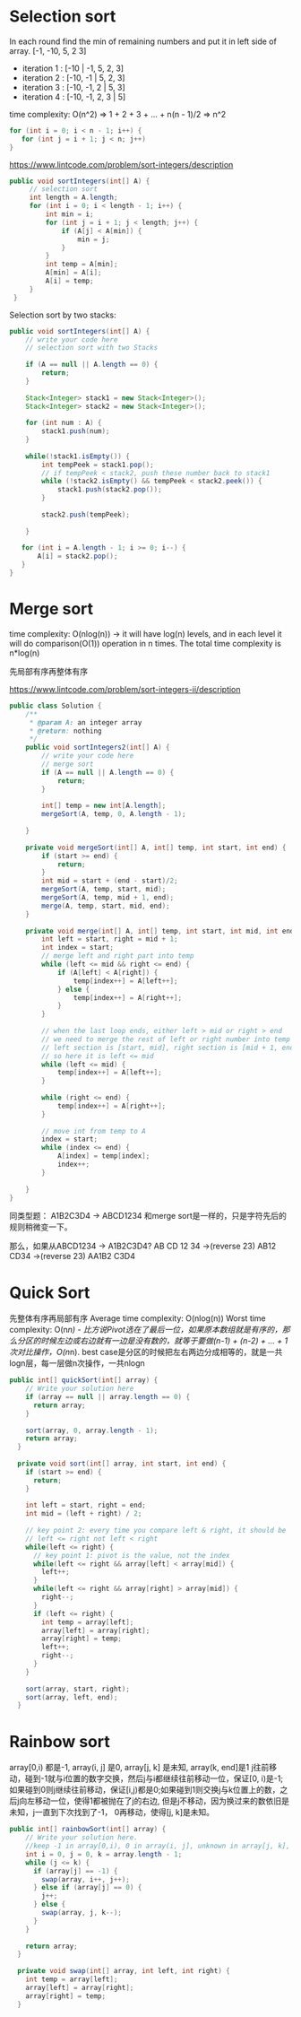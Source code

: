 # Selection sort
In each round find the min of remaining numbers and put it in left side of array.
[-1, -10, 5, 2 3]
* iteration 1 : [-10 | -1, 5, 2, 3]
* iteration 2 : [-10, -1 | 5, 2, 3]
* iteration 3 : [-10, -1, 2 | 5, 3]
* iteration 4 : [-10, -1, 2, 3 | 5]

time complexity: O(n^2) => 1 + 2 + 3 + ... + n(n - 1)/2 => n^2 
```java
for (int i = 0; i < n - 1; i++) {
   for (int j = i + 1; j < n; j++)
}
```

https://www.lintcode.com/problem/sort-integers/description
```java
public void sortIntegers(int[] A) {
     // selection sort
     int length = A.length;
     for (int i = 0; i < length - 1; i++) {
         int min = i;
         for (int j = i + 1; j < length; j++) {
             if (A[j] < A[min]) {
                 min = j;
             }
         }
         int temp = A[min];
         A[min] = A[i];
         A[i] = temp;
     }
 }
```

Selection sort by two stacks:
```java
public void sortIntegers(int[] A) {
    // write your code here
    // selection sort with two Stacks
    
    if (A == null || A.length == 0) {
        return;
    }
    
    Stack<Integer> stack1 = new Stack<Integer>();
    Stack<Integer> stack2 = new Stack<Integer>();
    
    for (int num : A) {
        stack1.push(num);
    }
    
    while(!stack1.isEmpty()) {
        int tempPeek = stack1.pop();
        // if tempPeek < stack2, push these number back to stack1
        while (!stack2.isEmpty() && tempPeek < stack2.peek()) {
            stack1.push(stack2.pop());
        }
        
        stack2.push(tempPeek);
        
    }
    
   for (int i = A.length - 1; i >= 0; i--) {
       A[i] = stack2.pop();
   }
}
```

# Merge sort
time complexity: O(nlog(n)) -> it will have log(n) levels, and in each level it will do comparison(O(1)) operation in n times. The total time complexity is n*log(n)

先局部有序再整体有序

https://www.lintcode.com/problem/sort-integers-ii/description
```java
public class Solution {
    /**
     * @param A: an integer array
     * @return: nothing
     */
    public void sortIntegers2(int[] A) {
        // write your code here
        // merge sort
        if (A == null || A.length == 0) {
            return;
        }
        
        int[] temp = new int[A.length];
        mergeSort(A, temp, 0, A.length - 1);
        
    }
    
    private void mergeSort(int[] A, int[] temp, int start, int end) {
        if (start >= end) {
            return;
        }
        int mid = start + (end - start)/2;
        mergeSort(A, temp, start, mid);
        mergeSort(A, temp, mid + 1, end);
        merge(A, temp, start, mid, end);
    }
    
    private void merge(int[] A, int[] temp, int start, int mid, int end) {
        int left = start, right = mid + 1;
        int index = start;
        // merge left and right part into temp
        while (left <= mid && right <= end) {
            if (A[left] < A[right]) {
                temp[index++] = A[left++];
            } else {
                temp[index++] = A[right++];
            }
        }
        
        // when the last loop ends, either left > mid or right > end
        // we need to merge the rest of left or right number into temp
        // left section is [start, mid], right section is [mid + 1, end]
        // so here it is left <= mid
        while (left <= mid) {
            temp[index++] = A[left++];
        }
        
        while (right <= end) {
            temp[index++] = A[right++];
        }
        
        // move int from temp to A
        index = start;
        while (index <= end) {
            A[index] = temp[index];
            index++;
        }
        
    }
}
```

同类型题：
A1B2C3D4 -> ABCD1234 和merge sort是一样的，只是字符先后的规则稍微变一下。

那么，如果从ABCD1234 -> A1B2C3D4? AB CD 12 34 ->(reverse 23) AB12 CD34 ->(reverse 23) AA1B2 C3D4

# Quick Sort
先整体有序再局部有序
Average time complexity: O(nlog(n))
Worst time complexity: O(n*n) - 比方说Pivot选在了最后一位，如果原本数组就是有序的，那么分区的时候左边或右边就有一边是没有数的，就等于要做(n-1) + (n-2) + ... + 1次对比操作，O(n*n). best case是分区的时候把左右两边分成相等的，就是一共logn层，每一层做n次操作，一共nlogn
```java
public int[] quickSort(int[] array) {
    // Write your solution here
    if (array == null || array.length == 0) {
      return array; 
    }
    
    sort(array, 0, array.length - 1);
    return array;
  }
  
  private void sort(int[] array, int start, int end) {
    if (start >= end) {
      return;
    }
    
    int left = start, right = end;
    int mid = (left + right) / 2;
    
    // key point 2: every time you compare left & right, it should be 
    // left <= right not left < right
    while(left <= right) {
      // key point 1: pivot is the value, not the index
      while(left <= right && array[left] < array[mid]) {
        left++;
      }
      while(left <= right && array[right] > array[mid]) {
        right--; 
      }
      if (left <= right) {
        int temp = array[left];
        array[left] = array[right];
        array[right] = temp;
        left++;
        right--;
      }
    }
    
    sort(array, start, right);
    sort(array, left, end); 
  }

```

# Rainbow sort
array[0,i) 都是-1, array(i, j] 是0, array[j, k] 是未知, array(k, end]是1
j往前移动，碰到-1就与i位置的数字交换，然后j与i都继续往前移动一位，保证[0, i)是-1; 如果碰到0则j继续往前移动，保证[i,j)都是0;如果碰到1则交换j与k位置上的数，之后j向左移动一位，使得1都被抛在了j的右边, 但是j不移动，因为换过来的数依旧是未知，j一直到下次找到了-1， 0再移动，使得[j, k]是未知。

```java
public int[] rainbowSort(int[] array) {
    // Write your solution here.
    //keep -1 in array[0,i), 0 in array(i, j], unknown in array[j, k], 1 in array(k, end]
    int i = 0, j = 0, k = array.length - 1;
    while (j <= k) {
      if (array[j] == -1) {
        swap(array, i++, j++);
      } else if (array[j] == 0) {
        j++; 
      } else {
        swap(array, j, k--); 
      }
    }
    
    return array;
  }
  
  private void swap(int[] array, int left, int right) {
    int temp = array[left];
    array[left] = array[right];
    array[right] = temp;
  }
```
